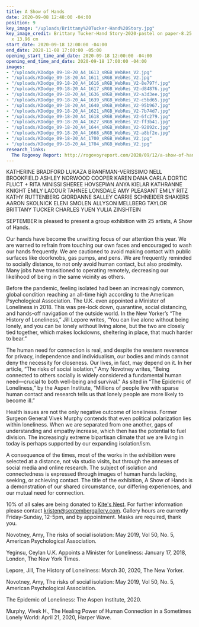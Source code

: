```yaml
---
title: A Show of Hands
date: 2020-09-08 12:48:00 -04:00
position: 9
key_image: "/uploads/Brittany%20Tucker-Hand%20Story.jpg"
key_image_credit: Brittany Tucker-Hand Story-2020-pastel on paper-8.25 x 5.5 inches-20.96
  x 13.96 cm
start_date: 2020-09-18 12:00:00 -04:00
end_date: 2020-11-08 17:00:00 -05:00
opening_start_time_and_date: 2020-09-18 12:00:00 -04:00
opening_end_time_and_date: 2020-09-18 17:00:00 -04:00
images:
- "/uploads/KDodge_09-18-20_A4_1613_sRGB_WebRes_V2.jpg"
- "/uploads/KDodge_09-18-20_A4_1611_sRGB_WebRes_V2.jpg"
- "/uploads/KDodge_09-18-20_A4_1616_sRGB_WebRes_V2-8e797f.jpg"
- "/uploads/KDodge_09-18-20_A4_1617_sRGB_WebRes_V2-d84876.jpg"
- "/uploads/KDodge_09-18-20_A4_1636_sRGB_WebRes_V2-a3d3ee.jpg"
- "/uploads/KDodge_09-18-20_A4_1639_sRGB_WebRes_V2-c5bd65.jpg"
- "/uploads/KDodge_09-18-20_A4_1640_sRGB_WebRes_V2-95b967.jpg"
- "/uploads/KDodge_09-18-20_A4_1621_sRGB_WebRes_V2-7b74d7.jpg"
- "/uploads/KDodge_09-18-20_A4_1618_sRGB_WebRes_V2-6fc279.jpg"
- "/uploads/KDodge_09-18-20_A4_1627_sRGB_WebRes_V2-ff3b41.jpg"
- "/uploads/KDodge_09-18-20_A4_1644_sRGB_WebRes_V2-92092c.jpg"
- "/uploads/KDodge_09-18-20_A4_1668_sRGB_WebRes_V2-a8bf2e.jpg"
- "/uploads/KDodge_09-18-20_A4_1700_sRGB_WebRes_V2.jpg"
- "/uploads/KDodge_09-18-20_A4_1704_sRGB_WebRes_V2.jpg"
research_links:
  The Rogovoy Report: http://rogovoyreport.com/2020/09/12/a-show-of-hands-exhibit-at-september-gallery/
---
```


KATHERINE BRADFORD 
LUKAZA BRANFMAN-VERISSIMO 
NELL BROOKFIELD
ASHLEY NORWOOD COOPER 
KAREN DANA
CARLA DORTIC
FLUCT + RITA MINISSI
SHEREE HOVSEPIAN
ANYA KIELAR
KATHRANNE KNIGHT
EMILY LACOUR
TAHNEE LONSDALE
AMY PLEASANT
EMILY RITZ
KATHY RUTTENBERG 
GIORDANNE SALLEY
CARRIE SCHNEIDER
SHAKERS
AARON SKOLNICK
ELENI SMOLEN
ALLYSON MELLBERG TAYLOR 
BRITTANY TUCKER
CHARLES YUEN
YULIA ZINSHTEIN

SEPTEMBER is pleased to present a group exhibition with 25 artists, A Show of Hands. 

Our hands have become the unwitting focus of our attention this year. We are warned to refrain from touching our own faces and encouraged to wash our hands frequently. We are cautioned to avoid making contact with public surfaces like doorknobs, gas pumps, and pens. We are frequently reminded to socially distance, to not only avoid human contact, but also proximity. Many jobs have transitioned to operating remotely, decreasing our likelihood of being in the same vicinity as others.

Before the pandemic, feeling isolated had been an increasingly common, global condition reaching an all-time high according to the American Psychological Association.  The U.K. even appointed a Minister of Loneliness in 2018.  This was pre-lock down, quarantine, social distancing, and hands-off navigation of the outside world. In the New Yorker’s “The History of Loneliness,” Jill Lepore writes, “You can live alone without being lonely, and you can be lonely without living alone, but the two are closely tied together, which makes lockdowns, sheltering in place, that much harder to bear.” 

The human need for connection is real, and despite the western reverence for privacy, independence and individualism, our bodies and minds cannot deny the necessity for closeness. Our lives, in fact, may depend on it. In her article, “The risks of social isolation,” Amy Novotney writes, “Being connected to others socially is widely considered a fundamental human need—crucial to both well-being and survival."  As sited in “The Epidemic of Loneliness,” by the Aspen Institute, “Millions of people live with sparse human contact and research tells us that lonely people are more likely to become ill.” 

Health issues are not the only negative outcome of loneliness. Former Surgeon General Vivek Murphy contends that even political polarization lies within loneliness.  When we are separated from one another, gaps of understanding and empathy increase, which then has the potential to fuel division. The increasingly extreme bipartisan climate that we are living in today is perhaps supported by our expanding isolation/ism. 

A consequence of the times, most of the works in the exhibition were selected at a distance, not via studio visits, but through the annexes of social media and online research. The subject of isolation and connectedness is expressed through images of human hands lacking, seeking, or achieving contact. The title of the exhibition, A Show of Hands is a demonstration of our shared circumstance, our differing experiences, and our mutual need for connection. 

10% of all sales are being donated to [Kite's Nest](https://www.kitesnest.org/). For further information please contact kristen@septembergallery.com. Gallery hours are currently Friday-Sunday, 12-5pm, and by appointment. Masks are required, thank you.

  Novotney, Amy, The risks of social isolation: May 2019, Vol 50, No. 5, American Psychological Association.

  Yeginsu, Ceylan U.K. Appoints a Minister for Loneliness: January 17, 2018, London, The New York Times.

  Lepore, Jill, The History of Loneliness: March 30, 2020, The New Yorker.

  Novotney, Amy, The risks of social isolation: May 2019, Vol 50, No. 5, American Psychological Association.

  The Epidemic of Loneliness: The Aspen Institute, 2020.

  Murphy, Vivek H., The Healing Power of Human Connection in a Sometimes Lonely World: April 21, 2020, Harper Wave.

